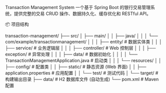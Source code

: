 Transaction Management System
一个基于 Spring Boot 的银行交易管理系统，提供完整的交易 CRUD 操作、数据持久化、缓存优化和 RESTful API。

📦 项目结构
 
transaction-management/
├── src/
│   ├── main/
│   │   ├── java/
│   │   │   └── com/example/transactionmanagement/
│   │   │       ├── entity/ # 数据实体类
│   │   │       ├── service/ # 业务逻辑层
│   │   │       ├── controller/ # Web 控制层
│   │   │       ├── exception/ # 异常处理
│   │   │       ├── data/ # 数据初始化
│   │   │       │   └── TransactionManagementApplication.java # 启动类
│   │   │       └── resources/
│   │   ├── config/ # 配置类
│   │   ├── static/ # 静态资源 (Web 界面)
│   │   ├── application.properties # 应用配置
│   │   └── test/ # 测试代码
│   └── target/ # 构建输出目录
├── data/ # H2 数据库文件 (自动生成)
└── pom.xml # Maven 配置
